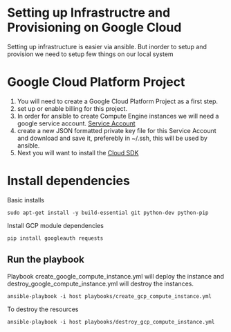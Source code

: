 # Setting up Infrastructre and Provisioning on Google Cloud

Setting up infrastructure is easier via ansible. But inorder to setup and provision we need to setup few things on our local system

# Google Cloud Platform Project
1. You will need to create a Google Cloud Platform Project as a first step.
2. set up or enable billing for this project.
3. In order for ansible to create Compute Engine instances we will need a google service account. [Service Account](https://cloud.google.com/compute/docs/access/service-accounts#serviceaccount) 
4. create a new JSON formatted private key file for this Service Account and download and save it, preferebly in ~/.ssh, this will be used by ansible.
5. Next you will want to install the [Cloud SDK](https://cloud.google.com/sdk/)

# Install dependencies

Basic installs
```
sudo apt-get install -y build-essential git python-dev python-pip
```
Install GCP module dependencies
```
pip install googleauth requests
```
## Run the playbook

Playbook create_google_compute_instance.yml will deploy the instance and destroy_google_compute_instance.yml will destroy the instances.
```
ansible-playbook -i host playbooks/create_gcp_compute_instance.yml
```
To destroy the resources
```
ansible-playbook -i host playbooks/destroy_gcp_compute_instance.yml
```
